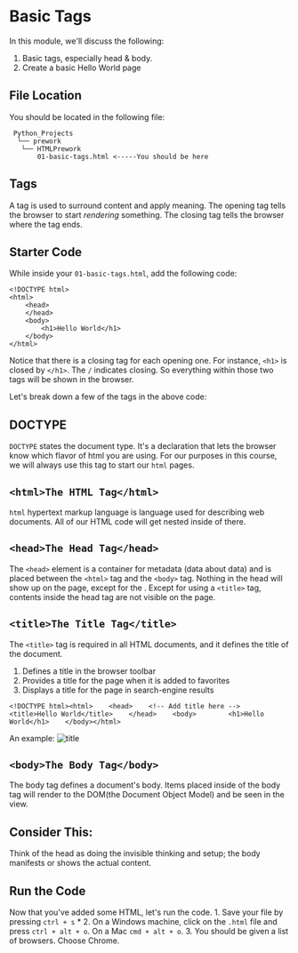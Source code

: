 # Basic Tags



In this module, we'll discuss the following:

1. Basic tags, especially head & body.
2. Create a basic Hello World page

## File Location <a id="file-location"></a>

You should be located in the following file:

```text
 Python_Projects
  └── prework
   └── HTMLPrework              
       01-basic-tags.html <-----You should be here
```

## Tags <a id="tags"></a>

A tag is used to surround content and apply meaning. The opening tag tells the browser to start _rendering_ something. The closing tag tells the browser where the tag ends.

## Starter Code <a id="starter-code"></a>

While inside your `01-basic-tags.html`, add the following code:

```text
<!DOCTYPE html>
<html>    
    <head>​    
    </head>    
    <body>        
        <h1>Hello World</h1>    
    </body>
</html>
```

Notice that there is a closing tag for each opening one. For instance, `<h1>` is closed by `</h1>`. The `/` indicates closing. So everything within those two tags will be shown in the browser.

Let's break down a few of the tags in the above code:

## DOCTYPE <a id="doctype"></a>

`DOCTYPE` states the document type. It's a declaration that lets the browser know which flavor of html you are using. For our purposes in this course, we will always use this tag to start our `html` pages.

## `<html>The HTML Tag</html>` <a id="less-than-html-greater-than-the-html-tag-less-than-html-greater-than"></a>

`html` hypertext markup language is language used for describing web documents. All of our HTML code will get nested inside of there.

## `<head>The Head Tag</head>` <a id="less-than-head-greater-than-the-head-tag-less-than-head-greater-than"></a>

The `<head>` element is a container for metadata \(data about data\) and is placed between the `<html>` tag and the `<body>` tag. Nothing in the head will show up on the page, except for the . Except for using a `<title>` tag, contents inside the head tag are not visible on the page.

## `<title>The Title Tag</title>` <a id="less-than-title-greater-than-the-title-tag-less-than-title-greater-than"></a>

The `<title>` tag is required in all HTML documents, and it defines the title of the document.

1. Defines a title in the browser toolbar
2. Provides a title for the page when it is added to favorites
3. Displays a title for the page in search-engine results

```text
<!DOCTYPE html><html>    <head>    <!-- Add title here -->        <title>Hello World</title>    </head>    <body>        <h1>Hello World</h1>    </body></html>
```

An example: ![title](https://firebasestorage.googleapis.com/v0/b/gitbook-28427.appspot.com/o/assets%2F-LAU8YfAhlshtlbw2DNJ%2F-LBuvSNs0gUVOgjXIE5Z%2F-LBuvZo8vwp1dXJqWc99%2Ftitle.PNG?generation=1525702087367352&alt=media)​

## `<body>The Body Tag</body>` <a id="less-than-body-greater-than-the-body-tag-less-than-body-greater-than"></a>

The body tag defines a document's body. Items placed inside of the body tag will render to the DOM\(the Document Object Model\) and be seen in the view.

## Consider This: <a id="consider-this"></a>

Think of the head as doing the invisible thinking and setup; the body manifests or shows the actual content.

## Run the Code <a id="run-the-code"></a>

Now that you've added some HTML, let's run the code. 1. Save your file by pressing `ctrl + s` \* 2. On a Windows machine, click on the `.html` file and press `ctrl + alt + o`. On a Mac `cmd + alt + o`. 3. You should be given a list of browsers. Choose Chrome.

## 

